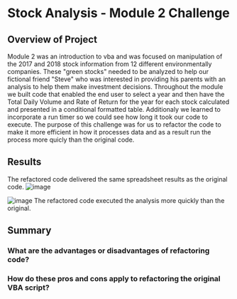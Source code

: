 # Stock Analysis - Module 2 Challenge

## Overview of Project
Module 2 was an introduction to vba and was focused on manipulation of the 2017 and 2018 stock information from 12 different environmentally companies.  These "green stocks" needed to be analyzed to help our fictional friend "Steve" who was interested in providing his parents with an analysis to help them make investment decisions.  Throughout the module we built code that enabled the end user to select a year and then have the Total Daily Volume and Rate of Return for the year for each stock calculated and presented in a conditional formatted table.  Additionaly we learned to incorporate a run timer so we could see how long it took our code to execute.  The purpose of this challenge was for us to refactor the code to make it more efficient in how it processes data and as a result run the process more quicly than the original code.

## Results

The refactored code delivered the same spreadsheet results as the original code.
![image](https://user-images.githubusercontent.com/90977689/135662302-b9761ef5-e525-4597-8e0c-789a5788d4ee.png)

  ![image](https://user-images.githubusercontent.com/90977689/135662046-c6da964f-107b-4918-88ac-260a8cd8f708.png)
The refactored code executed the analysis more quickly than the original.

## Summary

### What are the advantages or disadvantages of refactoring code?


### How do these pros and cons apply to refactoring the original VBA script?
